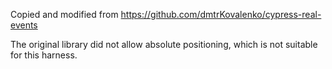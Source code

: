 Copied and modified from https://github.com/dmtrKovalenko/cypress-real-events


The original library did not allow absolute positioning, which is not suitable for this harness.